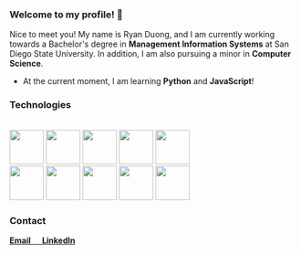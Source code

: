 ### Welcome to my profile! 👋

Nice to meet you! My name is Ryan Duong, and I am currently working towards a Bachelor's degree in **Management Information Systems** at San Diego State University. In addition, I am also pursuing a minor in **Computer Science**.

- At the current moment, I am learning **Python** and **JavaScript**! 





### Technologies



<p align="left">
  <br>
  <img src="https://user-images.githubusercontent.com/109021644/226516732-9255ca2a-31c5-4a3a-ab12-d6f49407d5a3.svg" width="60">
  <img src="https://user-images.githubusercontent.com/109021644/226517154-567fa87b-9076-4886-ab23-e169ac407244.svg" width="60">
  <img src="https://user-images.githubusercontent.com/109021644/226517210-d437fbbb-a9c4-4470-b890-89e28eb0d376.svg" width="60">
  <img src="https://user-images.githubusercontent.com/109021644/226517392-d987202a-0078-4040-9d80-90daf453039c.svg" width="60">
  <img src="https://user-images.githubusercontent.com/109021644/226517473-d83249a0-20b7-42a3-903a-64ac43a3600a.svg" width="60">
  <br>
  <img src="https://user-images.githubusercontent.com/109021644/226517277-15845455-8f44-41b9-bae4-c1e4237cc946.svg" width="60">
  <img src="https://user-images.githubusercontent.com/109021644/226517339-7545bdb3-3668-463b-b25f-fc93e7665fdd.svg" width="60">
  <img src="https://user-images.githubusercontent.com/109021644/226517517-1dea6463-87cf-411d-8588-4fa01991d60b.svg" width="60">
  <img src="https://user-images.githubusercontent.com/109021644/226517533-87a61a25-5cc8-4579-b326-7c962f09c339.svg" width="60">
  <img src="https://user-images.githubusercontent.com/109021644/226523142-0bd7fb73-c8b9-4bce-8a2b-d21ed83c120d.svg" width="60">
</p>

### Contact

<b>
  <a style="font-weight: bold" href="mailto:ryannduong@gmail.com"> Email‎ ‎ ‎ ‎ ‎ ‎ </a>
  <a style="font-weight: bold" href="https://www.linkedin.com/in/ryanhduong/"> LinkedIn </a>
</b>



